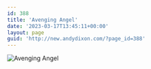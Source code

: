 ```yaml
---
id: 388
title: 'Avenging Angel'
date: '2023-03-17T13:45:11+00:00'
layout: page
guid: 'http://new.andydixon.com/?page_id=388'
---
```


![Avenging Angel](https://i0.wp.com/assets.g8x2.ldn.idrivee2-23.com/posters/Avenging%20Angel%2001.jpg?w=1200&ssl=1 "Avenging Angel")